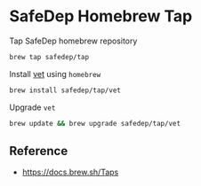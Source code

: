 # SafeDep Homebrew Tap

Tap SafeDep homebrew repository

```bash
brew tap safedep/tap
```

Install [vet](https://github.com/safedep/vet) using `homebrew`

```bash
brew install safedep/tap/vet
```

Upgrade `vet`

```bash
brew update && brew upgrade safedep/tap/vet
```

## Reference

* https://docs.brew.sh/Taps

